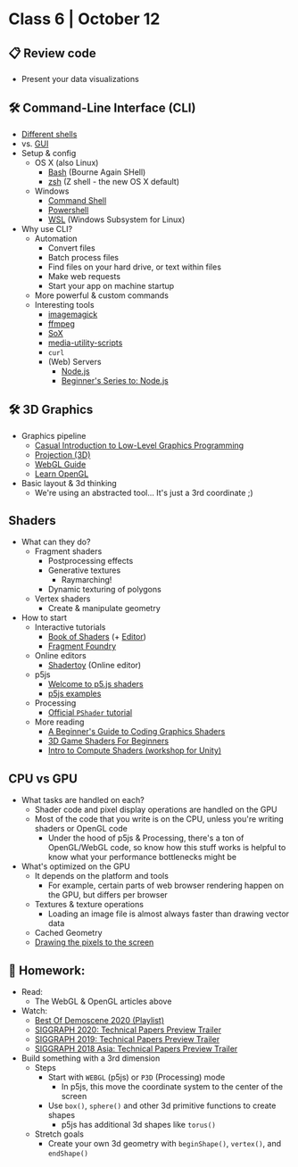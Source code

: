 # Class 6 | October 12

## 📋 Review code

* Present your data visualizations

## 🛠️ Command-Line Interface (CLI)

* [Different shells](https://en.wikipedia.org/wiki/Command-line_interface)
* vs. [GUI](https://en.wikipedia.org/wiki/Graphical_user_interface)
* Setup & config
  * OS X (also Linux)
    * [Bash](https://www.gnu.org/software/bash/) (Bourne Again SHell)
    * [zsh](http://zsh.sourceforge.net/) (Z shell - the new OS X default)
  * Windows
    * [Command Shell](https://docs.microsoft.com/en-us/windows-server/administration/windows-commands/windows-commands)
    * [Powershell](https://docs.microsoft.com/en-us/powershell/scripting/overview?view=powershell-7)
    * [WSL](https://docs.microsoft.com/en-us/windows/wsl/install-win10) (Windows Subsystem for Linux)
* Why use CLI?
  * Automation
    * Convert files
    * Batch process files
    * Find files on your hard drive, or text within files
    * Make web requests
    * Start your app on machine startup
  * More powerful & custom commands
  * Interesting tools
    * [imagemagick](https://imagemagick.org/index.php)
    * [ffmpeg](https://ffmpeg.org/)
    * [SoX](http://sox.sourceforge.net/)
    * [media-utility-scripts](https://github.com/cacheflowe/media-utility-scripts)
    * `curl`
    * (Web) Servers
      * [Node.js](https://nodejs.org/)
      * [Beginner's Series to: Node.js](https://www.youtube.com/playlist?list=PLlrxD0HtieHje-_287YJKhY8tDeSItwtg#begnodejs)

## 🛠️ 3D Graphics

* Graphics pipeline
  * [Casual Introduction to Low-Level Graphics Programming](http://stephaniehurlburt.com/blog/2016/10/28/casual-introduction-to-low-level-graphics-programming)
  * [Projection (3D)](https://jsantell.com/3d-projection)
  * [WebGL Guide](https://xem.github.io/articles/webgl-guide.html)
  * [Learn OpenGL](https://learnopengl.com/)
* Basic layout & 3d thinking
  * We're using an abstracted tool... It's just a 3rd coordinate ;)

## Shaders

* What can they do?
  * Fragment shaders
    * Postprocessing effects
    * Generative textures
      * Raymarching!
    * Dynamic texturing of polygons
  * Vertex shaders
    * Create & manipulate geometry
* How to start
  * Interactive tutorials
    * [Book of Shaders](http://thebookofshaders.com/) (+ [Editor](http://editor.thebookofshaders.com/))
    * [Fragment Foundry](http://hughsk.io/fragment-foundry/)
  * Online editors
    * [Shadertoy](http://shadertoy.com) (Online editor)
  * p5js
    * [Welcome to p5.js shaders](https://itp-xstory.github.io/p5js-shaders/)
    * [p5js examples](https://github.com/aferriss/p5jsShaderExamples)
  * Processing
    * [Official `PShader` tutorial](https://processing.org/tutorials/pshader/)
  * More reading
    * [A Beginner's Guide to Coding Graphics Shaders](https://gamedevelopment.tutsplus.com/tutorials/a-beginners-guide-to-coding-graphics-shaders--cms-23313)
    * [3D Game Shaders For Beginners](https://github.com/lettier/3d-game-shaders-for-beginners)
    * [Intro to Compute Shaders (workshop for Unity)](https://paprika.studio/workshops/compute/index.html)

## CPU vs GPU

* What tasks are handled on each?
  * Shader code and pixel display operations are handled on the GPU
  * Most of the code that you write is on the CPU, unless you're writing shaders or OpenGL code
    * Under the hood of p5js & Processing, there's a ton of OpenGL/WebGL code, so know how this stuff works is helpful to know what your performance bottlenecks might be
* What's optimized on the GPU
  * It depends on the platform and tools
    * For example, certain parts of web browser rendering happen on the GPU, but differs per browser
  * Textures & texture operations
    * Loading an image file is almost always faster than drawing vector data
  * Cached Geometry
  * [Drawing the pixels to the screen](https://xem.github.io/articles/images/webgl-guide/workflow.png)

## 📝 Homework:

* Read:
  * The WebGL & OpenGL articles above
* Watch:
  * [Best Of Demoscene 2020 (Playlist)](https://www.youtube.com/watch?v=zWqfX9J9BXI&list=PL9HVvEQXdWVb22aDO98yTbhqE8zy9XaDE)
  * [SIGGRAPH 2020: Technical Papers Preview Trailer](https://www.youtube.com/watch?v=jYdMKdRUq_8)
  * [SIGGRAPH 2019: Technical Papers Preview Trailer](https://www.youtube.com/watch?v=EhDr3Rs5fTU)
  * [SIGGRAPH 2018 Asia: Technical Papers Preview Trailer](https://www.youtube.com/watch?v=wdKpXvF_3AU)
* Build something with a 3rd dimension
  * Steps
    * Start with `WEBGL` (p5js) or `P3D` (Processing) mode
      * In p5js, this move the coordinate system to the center of the screen
    * Use `box()`, `sphere()` and other 3d primitive functions to create shapes
      * p5js has additional 3d shapes like `torus()`
  * Stretch goals
    * Create your own 3d geometry with `beginShape()`, `vertex()`, and `endShape()`
